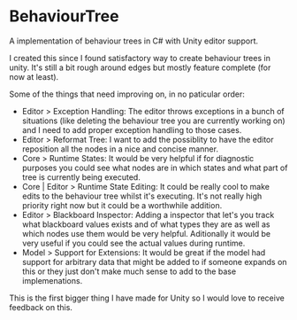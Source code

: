 # BehaviourTree
A implementation of behaviour trees in C# with Unity editor support.

I created this since I found satisfactory way to create behaviour trees in unity. It's still a bit rough around edges but mostly feature complete (for now at least).

Some of the things that need improving on, in no paticular order:
- Editor > Exception Handling: The editor throws exceptions in a bunch of situations (like deleting the behaviour tree you are currently working on) and I need to add proper exception handling to those cases.
- Editor > Reformat Tree: I want to add the possiblity to have the editor reposition all the nodes in a nice and concise manner.
- Core > Runtime States: It would be very helpful if for diagnostic purposes you could see what nodes are in which states and what part of tree is currently being executed.
- Core | Editor > Runtime State Editing: It could be really cool to make edits to the behaviour tree whilst it's executing. It's not really high priority right now but it could be a worthwhile addition.
- Editor > Blackboard Inspector: Adding a inspector that let's you track what blackboard values exists and of what types they are as well as which nodes use them would be very helpful. Aditionally it would be very useful if you could see the actual values during runtime.
- Model > Support for Extensions: It would be great if the model had support for arbitrary data that might be added to if someone expands on this or they just don't make much sense to add to the base implemenations.

This is the first bigger thing I have made for Unity so I would love to receive feedback on this.
